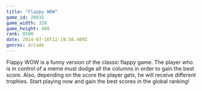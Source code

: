 ```yaml
---
title: "Flappy WOW"
game_id: 20035
game_width: 320
game_height: 480
rank: 8500
date: 2014-07-16T12:19:58.409Z
genres: arcade
---
```

Flappy WOW is a funny version of the classic flappy game. The player who is in control of a meme must dodge all the columns in order to gain the best score. Also, depending on the score the player gets, he will receive different trophies. Start playing now and gain the best scores in the global ranking!